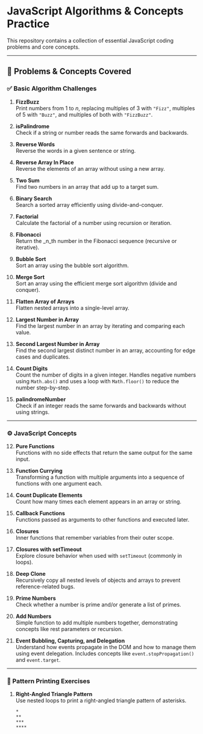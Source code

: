 # JavaScript Algorithms & Concepts Practice

This repository contains a collection of essential JavaScript coding problems and core concepts.

---

## 🧠 Problems & Concepts Covered

### ✅ Basic Algorithm Challenges

1. **FizzBuzz**  
    Print numbers from 1 to _n_, replacing multiples of 3 with `"Fizz"`, multiples of 5 with `"Buzz"`, and multiples of both with `"FizzBuzz"`.

2. **isPalindrome**  
    Check if a string or number reads the same forwards and backwards.

3. **Reverse Words**  
    Reverse the words in a given sentence or string.

4. **Reverse Array In Place**  
    Reverse the elements of an array without using a new array.

5. **Two Sum**  
    Find two numbers in an array that add up to a target sum.

6. **Binary Search**  
    Search a sorted array efficiently using divide-and-conquer.

7. **Factorial**  
    Calculate the factorial of a number using recursion or iteration.

8. **Fibonacci**  
    Return the _n_th number in the Fibonacci sequence (recursive or iterative).

9. **Bubble Sort**  
    Sort an array using the bubble sort algorithm.
 
10. **Merge Sort**  
    Sort an array using the efficient merge sort algorithm (divide and conquer).

11. **Flatten Array of Arrays**  
    Flatten nested arrays into a single-level array.

12. **Largest Number in Array**  
    Find the largest number in an array by iterating and comparing each value.

13. **Second Largest Number in Array**  
    Find the second largest distinct number in an array, accounting for edge cases and duplicates.

14. **Count Digits**  
    Count the number of digits in a given integer. Handles negative numbers using `Math.abs()` and uses a loop with `Math.floor()` to reduce the number step-by-step.

15. **palindromeNumber**  
    Check if an integer reads the same forwards and backwards without using strings.

---

### ⚙️ JavaScript Concepts

12. **Pure Functions**  
    Functions with no side effects that return the same output for the same input.

13. **Function Currying**  
    Transforming a function with multiple arguments into a sequence of functions with one argument each.

14. **Count Duplicate Elements**  
    Count how many times each element appears in an array or string.

15. **Callback Functions**  
    Functions passed as arguments to other functions and executed later.

16. **Closures**  
    Inner functions that remember variables from their outer scope.

17. **Closures with setTimeout**  
    Explore closure behavior when used with `setTimeout` (commonly in loops).

18. **Deep Clone**  
    Recursively copy all nested levels of objects and arrays to prevent reference-related bugs.

19. **Prime Numbers**  
    Check whether a number is prime and/or generate a list of primes.

20. **Add Numbers**  
    Simple function to add multiple numbers together, demonstrating concepts like rest parameters or recursion.

21. **Event Bubbling, Capturing, and Delegation**  
    Understand how events propagate in the DOM and how to manage them using event delegation. Includes concepts like `event.stopPropagation()` and `event.target`.

---

### 🔹 Pattern Printing Exercises

01. **Right-Angled Triangle Pattern**  
    Use nested loops to print a right-angled triangle pattern of asterisks.

    ```
    *
    **
    ***
    ****
    ```

